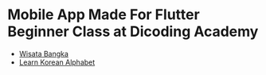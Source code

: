 # Mobile App Made For Flutter Beginner Class at Dicoding Academy
- [Wisata Bangka](https://github.com/sabynn/dicoding-flutter-beginner-class/dicoding_wisata_bangka)
- [Learn Korean Alphabet](https://github.com/sabynn/dicoding-flutter-beginner-class/)
